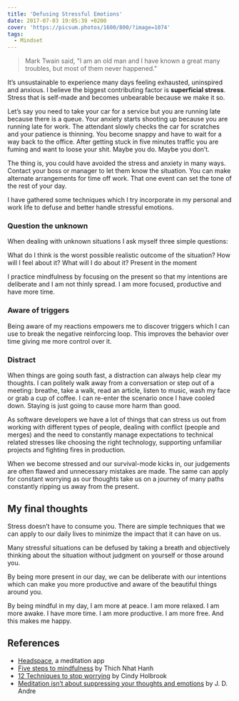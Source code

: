 ```yaml
---
title: 'Defusing Stressful Emotions'
date: 2017-07-03 19:05:39 +0200
cover: 'https://picsum.photos/1600/800/?image=1074'
tags:
  - Mindset
---
```


> Mark Twain said, "I am an old man and I have known a great many troubles,
> but most of them never happened."

It’s unsustainable to experience many days feeling exhausted, uninspired and anxious.
I believe the biggest contributing factor is **superficial stress**. Stress that is self-made
and becomes unbearable because we make it so.

Let’s say you need to take your car for a service but you are running late because there
is a queue. Your anxiety starts shooting up because you are running late for work. The attendant
slowly checks the car for scratches and your patience is thinning. You become snappy and
have to wait for a way back to the office. After getting stuck in five minutes traffic
you are fuming and want to loose your shit. Maybe you do. Maybe you don’t.

The thing is, you could have avoided the stress and anxiety in many ways. Contact your boss
or manager to let them know the situation. You can make alternate arrangements for time off work.
That one event can set the tone of the rest of your day.

I have gathered some techniques which I try incorporate in my personal and work life to defuse
and better handle stressful emotions.

### Question the unknown

When dealing with unknown situations I ask myself three simple questions:

What do I think is the worst possible realistic outcome of the situation?
How will I feel about it?
What will I do about it?
Present in the moment

I practice mindfulness by focusing on the present so that my intentions are deliberate and I
am not thinly spread. I am more focused, productive and have more time.

### Aware of triggers

Being aware of my reactions empowers me to discover triggers which I can use to break the negative
reinforcing loop. This improves the behavior over time giving me more control over it.

### Distract

When things are going south fast, a distraction can always help clear my thoughts. I can politely
walk away from a conversation or step out of a meeting: breathe, take a walk, read an article, listen
to music, wash my face or grab a cup of coffee. I can re-enter the scenario once I have cooled down.
Staying is just going to cause more harm than good.

As software developers we have a lot of things that can stress us out from working with different
types of people, dealing with conflict (people and merges) and the need to constantly manage expectations
to technical related stresses like choosing the right technology, supporting unfamiliar projects and
fighting fires in production.

When we become stressed and our survival-mode kicks in, our judgements are often flawed and unnecessary
mistakes are made. The same can apply for constant worrying as our thoughts take us on a journey of many
paths constantly ripping us away from the present.

## My final thoughts

Stress doesn’t have to consume you. There are simple techniques that we can
apply to our daily lives to minimize the impact that it can have on us.

Many stressful situations can be defused by taking a breath and objectively thinking about the
situation without judgment on yourself or those around you.

By being more present in our day, we can be deliberate with our intentions which can make you more
productive and aware of the beautiful things around you.

By being mindful in my day, I am more at peace. I am more relaxed. I am more awake. I have more time.
I am more productive. I am more free. And this makes me happy.

## References

- [Headspace](https://www.headspace.com/), a meditation app
- [Five steps to mindfulness](https://www.mindful.org/five-steps-to-mindfulness/) by Thich Nhat Hanh
- [12 Techniques to stop worrying](http://www.pickthebrain.com/blog/stop-worrying/) by Cindy Holbrook
- [Meditation isn’t about suppressing your thoughts and emotions](https://medium.com/meditation-without-mysticism/meditation-isn-t-about-suppressing-your-thoughts-and-emotions-4de935d61213) by J. D. Andre
